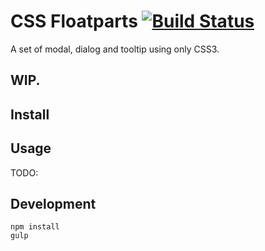 # CSS Floatparts [![Build Status](https://travis-ci.org/nabeix/css-floatparts.svg?branch=master)](https://travis-ci.org/nabeix/css-floatparts)

A set of modal, dialog and tooltip using only CSS3.

## WIP.

## Install


## Usage

TODO:

## Development

```
npm install
gulp
```